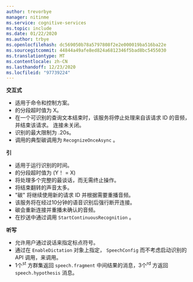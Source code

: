 ```yaml
---
author: trevorbye
manager: nitinme
ms.service: cognitive-services
ms.topic: include
ms.date: 01/22/2020
ms.author: trbye
ms.openlocfilehash: dc569050b78a5797808f2e2e000019ba516ba22e
ms.sourcegitcommit: 44844a49afe8ed824a6812346f5bad8bc5455030
ms.translationtype: MT
ms.contentlocale: zh-CN
ms.lasthandoff: 12/23/2020
ms.locfileid: "97739224"
---
```

**交互式**
- 适用于命令和控制方案。
- 的分段超时值为 X。
- 在一个可识别的查询文本结束时，该服务将停止处理来自该请求 ID 的音频，并结束该请求。 连接未关闭。
- 识别的最大限制为 .20s。
- 调用的典型碳调用为 `RecognizeOnceAsync` 。

**引**
- 适用于运行识别的时间。
- 的分段超时值为 (Y！ = X) 
- 将处理多个完整的最谈话，而无需终止操作。
- 将结束翻转的声音太多。
- "碳" 将继续使用新的请求 ID 并根据需要重播音频。
- 该服务将在经过10分钟的语音识别后强行断开连接。
- 碳会重新连接并重播未确认的音频。
- 在抄送中通过调用 `StartContinuousRecognition` 。

**听写**
- 允许用户通过说话来指定标点符号。
- 通过在 `EnableDictation` 对象上指定， `SpeechConfig` 而不考虑启动识别的 API 调用，来调用。
- 1个<sup>st</sup> 方群集返回 `speech.fragment` 中间结果的消息，3个<sup>rd</sup> 方返回 `speech.hypothesis` 消息。